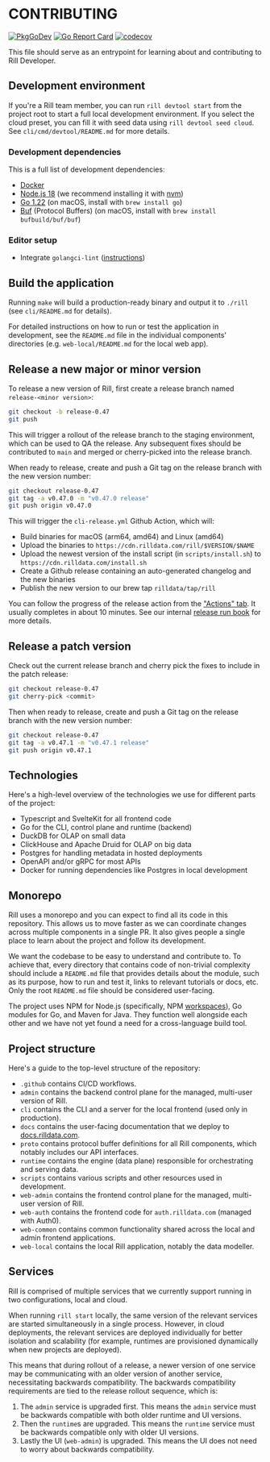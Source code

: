 # CONTRIBUTING

[![PkgGoDev](https://pkg.go.dev/badge/github.com/rilldata/rill)](https://pkg.go.dev/github.com/rilldata/rill)
[![Go Report Card](https://goreportcard.com/badge/github.com/rilldata/rill)](https://goreportcard.com/report/github.com/rilldata/rill)
[![codecov](https://codecov.io/gh/rilldata/rill/branch/main/graph/badge.svg?token=RQA182JGA5)](https://codecov.io/gh/rilldata/rill)

This file should serve as an entrypoint for learning about and contributing to Rill Developer.

## Development environment

If you're a Rill team member, you can run `rill devtool start` from the project root to start a full local development environment. If you select the cloud preset, you can fill it with seed data using `rill devtool seed cloud`. See `cli/cmd/devtool/README.md` for more details.

### Development dependencies

This is a full list of development dependencies:

- [Docker](https://www.docker.com)
- [Node.js 18](https://nodejs.org/en/) (we recommend installing it with [nvm](https://github.com/nvm-sh/nvm))
- [Go 1.22](https://go.dev) (on macOS, install with `brew install go`)
- [Buf](https://buf.build) (Protocol Buffers) (on macOS, install with `brew install bufbuild/buf/buf`)

### Editor setup

- Integrate `golangci-lint` ([instructions](https://golangci-lint.run/usage/integrations))

## Build the application

Running `make` will build a production-ready binary and output it to `./rill` (see `cli/README.md` for details).

For detailed instructions on how to run or test the application in development, see the `README.md` file in the individual components' directories (e.g. `web-local/README.md` for the local web app).

## Release a new major or minor version

To release a new version of Rill, first create a release branch named `release-<minor version>`:

```bash
git checkout -b release-0.47
git push
```

This will trigger a rollout of the release branch to the staging environment, which can be used to QA the release. Any subsequent fixes should be contributed to `main` and merged or cherry-picked into the release branch.

When ready to release, create and push a Git tag on the release branch with the new version number:

```bash
git checkout release-0.47
git tag -a v0.47.0 -m "v0.47.0 release"
git push origin v0.47.0
```

This will trigger the `cli-release.yml` Github Action, which will:

- Build binaries for macOS (arm64, amd64) and Linux (amd64)
- Upload the binaries to `https://cdn.rilldata.com/rill/$VERSION/$NAME`
- Upload the newest version of the install script (in `scripts/install.sh`) to `https://cdn.rilldata.com/install.sh`
- Create a Github release containing an auto-generated changelog and the new binaries
- Publish the new version to our brew tap `rilldata/tap/rill`

You can follow the progress of the release action from the ["Actions" tab](https://github.com/rilldata/rill/actions). It usually completes in about 10 minutes. See our internal [release run book](https://www.notion.so/rilldata/Release-Run-Book-20a4afb8f2f64d06814a0c89d51bfdcf) for more details.

## Release a patch version

Check out the current release branch and cherry pick the fixes to include in the patch release:

```bash
git checkout release-0.47
git cherry-pick <commit>
```

Then when ready to release, create and push a Git tag on the release branch with the new version number:

```bash
git checkout release-0.47
git tag -a v0.47.1 -m "v0.47.1 release"
git push origin v0.47.1
```

## Technologies

Here's a high-level overview of the technologies we use for different parts of the project:

- Typescript and SvelteKit for all frontend code
- Go for the CLI, control plane and runtime (backend)
- DuckDB for OLAP on small data
- ClickHouse and Apache Druid for OLAP on big data
- Postgres for handling metadata in hosted deployments
- OpenAPI and/or gRPC for most APIs
- Docker for running dependencies like Postgres in local development

## Monorepo

Rill uses a monorepo and you can expect to find all its code in this repository. This allows us to move faster as we can coordinate changes across multiple components in a single PR. It also gives people a single place to learn about the project and follow its development.

We want the codebase to be easy to understand and contribute to. To achieve that, every directory that contains code of non-trivial complexity should include a `README.md` file that provides details about the module, such as its purpose, how to run and test it, links to relevant tutorials or docs, etc. Only the root `README.md` file should be considered user-facing.

The project uses NPM for Node.js (specifically, NPM [workspaces](https://docs.npmjs.com/cli/v7/using-npm/workspaces)), Go modules for Go, and Maven for Java. They function well alongside each other and we have not yet found a need for a cross-language build tool.

## Project structure

Here's a guide to the top-level structure of the repository:

- `.github` contains CI/CD workflows.
- `admin` contains the backend control plane for the managed, multi-user version of Rill.
- `cli` contains the CLI and a server for the local frontend (used only in production).
- `docs` contains the user-facing documentation that we deploy to [docs.rilldata.com](https://docs.rilldata.com).
- `proto` contains protocol buffer definitions for all Rill components, which notably includes our API interfaces.
- `runtime` contains the engine (data plane) responsible for orchestrating and serving data.
- `scripts` contains various scripts and other resources used in development.
- `web-admin` contains the frontend control plane for the managed, multi-user version of Rill.
- `web-auth` contains the frontend code for `auth.rilldata.com` (managed with Auth0).
- `web-common` contains common functionality shared across the local and admin frontend applications.
- `web-local` contains the local Rill application, notably the data modeller.

## Services

Rill is comprised of multiple services that we currently support running in two configurations, local and cloud.

When running `rill start` locally, the same version of the relevant services are started simultaneously in a single process. However, in cloud deployments, the relevant services are deployed individually for better isolation and scalability (for example, runtimes are provisioned dynamically when new projects are deployed).

This means that during rollout of a release, a newer version of one service may be communicating with an older version of another service, necessitating backwards compatibility. The backwards compatibility requirements are tied to the release rollout sequence, which is:

1. The `admin` service is upgraded first. This means the `admin` service must be backwards compatible with both older runtime and UI versions.
2. Then the `runtime`s are upgraded. This means the `runtime` service must be backwards compatible only with older UI versions.
3. Lastly the UI (`web-admin`) is upgraded. This means the UI does not need to worry about backwards compatibility.
